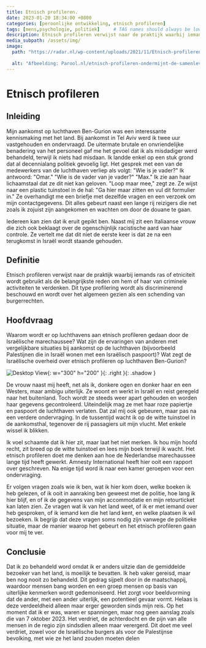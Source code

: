 ```yaml
---
title: Etnisch profileren. 
date: 2023-01-20 18:34:00 +0800
categories: [peroonlijke ontwikkeling, etnisch profileren]
tags: [mens,psychologie, politiek]     # TAG names should always be lowercase
description: Etnisch profileren verwijst naar de praktijk waarbij iemands ras of etniciteit wordt gebruikt als de belangrijkste reden om hem of haar van criminele activiteiten te verdenken. Dit type profilering wordt als discriminerend beschouwd en wordt over het algemeen gezien als een schending van burgerrechten.
media_subpath: /assets/img/
image:
  path: "https://radar.nl/wp-content/uploads/2021/11/Etnisch-profileren-Ez-Silva-WEB-scaled.jpg"
  
  alt: "Afbeelding: Parool.nl/etnisch-profileren-ondermijnt-de-samenleving"
---
```

 
# Etnisch profileren

## Inleiding
Mijn aankomst op luchthaven Ben-Gurion was een interessante kennismaking met het land. Bij aankomst in Tel Aviv werd ik twee uur vastgehouden en ondervraagd. De uitermate brutale en onvriendelijke benadering van het personeel gaf me het gevoel dat ik als misdadiger werd behandeld, terwijl ik niets had misdaan. Ik landde enkel op een stuk grond dat al decennialang politiek gevoelig ligt. Het gesprek met een van de medewerkers van de luchthaven verliep als volgt: "Wie is je vader?" Ik antwoord: "Omar." "Wie is de vader van je vader?" "Max." Ik zie aan haar lichaamstaal dat ze dit niet kan geloven. "Loop maar mee," zegt ze. Ze wijst naar een plastic tuinstoel in de hal: "Ga hier maar zitten en vul dit formulier in." Ze overhandigt me een briefje met dezelfde vragen en een verzoek om mijn contactgegevens. Dit alles gebeurt naast een lange rij reizigers die net zoals ik zojuist zijn aangekomen en wachten om door de douane te gaan.

Iedereen kan zien dat ik eruit gepikt ben. Naast mij zit een Italiaanse vrouw die zich ook beklaagt over de ogenschijnlijk racistische aard van haar controle. Ze vertelt me dat dit niet de eerste keer is dat ze na een terugkomst in Israël wordt staande gehouden.

## Definitie
Etnisch profileren verwijst naar de praktijk waarbij iemands ras of etniciteit wordt gebruikt als de belangrijkste reden om hem of haar van criminele activiteiten te verdenken. Dit type profilering wordt als discriminerend beschouwd en wordt over het algemeen gezien als een schending van burgerrechten.

## Hoofdvraag
Waarom wordt er op luchthavens aan etnisch profileren gedaan door de Israëlische marechaussee? Wat zijn de ervaringen van anderen met vergelijkbare situaties bij aankomst op de luchthaven (bijvoorbeeld Palestijnen die in Israël wonen met een Israëlisch paspoort)? Wat zegt de Israëlische overheid over etnisch profileren op luchthaven Ben-Gurion?

![Desktop View](https://image.parool.nl/150918358/width/2480/etnisch-profileren-ondermijnt-de-samenleving){: w="300" h="200" }{: .right }{: .shadow } 

De vrouw naast mij heeft, net als ik, donkere ogen en donker haar en een Westers, maar ambigu uiterlijk. Ze woont en werkt in Israël en reist geregeld naar het buitenland. Toch wordt ze steeds weer apart gehouden en worden haar gegevens gecontroleerd. Uiteindelijk mag ze met haar roze papiertje en paspoort de luchthaven verlaten. Dat zal mij ook gebeuren, maar pas na een verdere ondervraging. In de tussentijd wacht ik op de witte tuinstoel in de aankomsthal, tegenover de rij passagiers uit mijn vlucht. Met enkele wissel ik blikken.

Ik voel schaamte dat ik hier zit, maar laat het niet merken. Ik hou mijn hoofd recht, zit breed op de witte tuinstoel en lees mijn boek terwijl ik wacht. Het etnisch profileren doet me denken aan hoe de Nederlandse marechaussee lange tijd heeft gewerkt. Amnesty International heeft hier ooit een rapport over geschreven. Na enige tijd word ik naar een kamer geroepen voor een ondervraging.

Er volgen vragen zoals wie ik ben, wat ik hier kom doen, welke boeken ik heb gelezen, of ik ooit in aanraking ben geweest met de politie, hoe lang ik hier blijf, en of ik de gegevens van mijn accommodatie en mijn retourticket kan laten zien. Ze vragen wat ik van het land weet, of ik er met iemand over heb gesproken, of ik iemand ken die het land kent, en welke plaatsen ik wil bezoeken. Ik begrijp dat deze vragen soms nodig zijn vanwege de politieke situatie, maar de manier waarop het gebeurt en het etnisch profileren gaan voor mij te ver.

## Conclusie
Dat ik zo behandeld word omdat ik er anders uitzie dan de gemiddelde bezoeker van het land, is moeilijk te bevatten. Ik heb vaker gereisd, maar ben nog nooit zo behandeld. Dit gedrag sijpelt door in de maatschappij, waardoor mensen bang worden en een groep mensen op basis van uiterlijke kenmerken wordt gedemoniseerd. Het zorgt voor beeldvorming dat de ander, met een ander uiterlijk, een potentieel gevaar vormt. Helaas is deze verdeeldheid alleen maar erger geworden sinds mijn reis. Op het moment dat ik er was, waren er spanningen, maar nog geen aanslag zoals die van 7 oktober 2023. Het verdriet, de achterdocht en de pijn van alle mensen in de regio zijn sindsdien alleen maar verergerd. Dit doet me veel verdriet, zowel voor de Israëlische burgers als voor de Palestijnse bevolking, met wie ze het land zouden moeten delen

